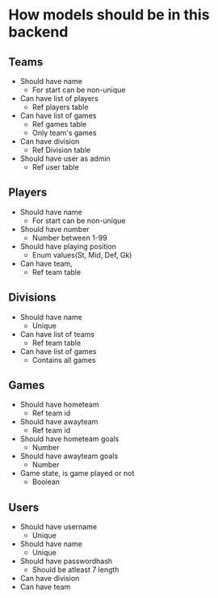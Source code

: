 # How models should be in this backend

## Teams

- Should have name
    - For start can be non-unique
- Can have list of players
    - Ref players table
- Can have list of games
    - Ref games table
    - Only team's games
- Can have division
    - Ref Division table
- Should have user as admin
    - Ref user table

## Players

- Should have name
    - For start can be non-unique
- Should have number
    - Number between 1-99
- Should have playing position
    - Enum values(St, Mid, Def, Gk)
- Can have team,
    - Ref team table


## Divisions

- Should have name
    - Unique
- Can have list of teams
    - Ref team table
- Can have list of games
    - Contains all games


## Games

- Should have hometeam
    - Ref team id
- Should have awayteam
    - Ref team id
- Should have hometeam goals
    - Number
- Should have awayteam goals
    - Number
- Game state, is game played or not
    - Boolean

## Users

- Should have username
    - Unique
- Should have name
    - Unique
- Should have passwordhash
    - Should be atleast 7 length
- Can have division
- Can have team
